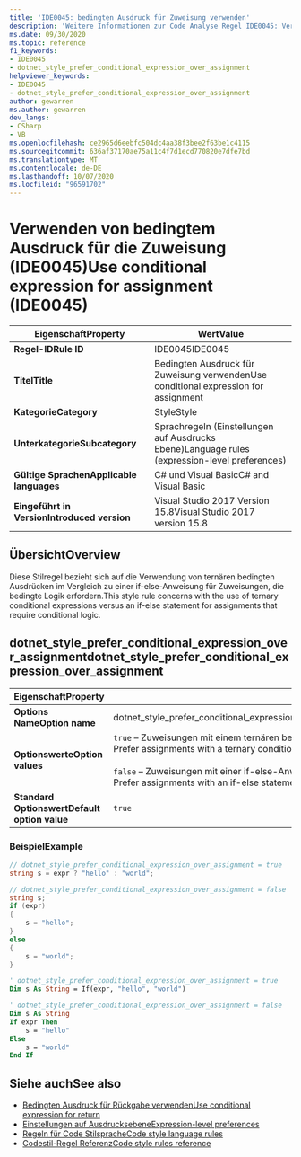 ```yaml
---
title: 'IDE0045: bedingten Ausdruck für Zuweisung verwenden'
description: 'Weitere Informationen zur Code Analyse Regel IDE0045: Verwenden eines bedingten Ausdrucks für die Zuweisung'
ms.date: 09/30/2020
ms.topic: reference
f1_keywords:
- IDE0045
- dotnet_style_prefer_conditional_expression_over_assignment
helpviewer_keywords:
- IDE0045
- dotnet_style_prefer_conditional_expression_over_assignment
author: gewarren
ms.author: gewarren
dev_langs:
- CSharp
- VB
ms.openlocfilehash: ce2965d6eebfc504dc4aa38f3bee2f63be1c4115
ms.sourcegitcommit: 636af37170ae75a11c4f7d1ecd770820e7dfe7bd
ms.translationtype: MT
ms.contentlocale: de-DE
ms.lasthandoff: 10/07/2020
ms.locfileid: "96591702"
---
```

# <a name="use-conditional-expression-for-assignment-ide0045"></a><span data-ttu-id="16287-103">Verwenden von bedingtem Ausdruck für die Zuweisung (IDE0045)</span><span class="sxs-lookup"><span data-stu-id="16287-103">Use conditional expression for assignment (IDE0045)</span></span>

|<span data-ttu-id="16287-104">Eigenschaft</span><span class="sxs-lookup"><span data-stu-id="16287-104">Property</span></span>|<span data-ttu-id="16287-105">Wert</span><span class="sxs-lookup"><span data-stu-id="16287-105">Value</span></span>|
|-|-|
| <span data-ttu-id="16287-106">**Regel-ID**</span><span class="sxs-lookup"><span data-stu-id="16287-106">**Rule ID**</span></span> | <span data-ttu-id="16287-107">IDE0045</span><span class="sxs-lookup"><span data-stu-id="16287-107">IDE0045</span></span> |
| <span data-ttu-id="16287-108">**Titel**</span><span class="sxs-lookup"><span data-stu-id="16287-108">**Title**</span></span> | <span data-ttu-id="16287-109">Bedingten Ausdruck für Zuweisung verwenden</span><span class="sxs-lookup"><span data-stu-id="16287-109">Use conditional expression for assignment</span></span> |
| <span data-ttu-id="16287-110">**Kategorie**</span><span class="sxs-lookup"><span data-stu-id="16287-110">**Category**</span></span> | <span data-ttu-id="16287-111">Style</span><span class="sxs-lookup"><span data-stu-id="16287-111">Style</span></span> |
| <span data-ttu-id="16287-112">**Unterkategorie**</span><span class="sxs-lookup"><span data-stu-id="16287-112">**Subcategory**</span></span> | <span data-ttu-id="16287-113">Sprachregeln (Einstellungen auf Ausdrucks Ebene)</span><span class="sxs-lookup"><span data-stu-id="16287-113">Language rules (expression-level preferences)</span></span> |
| <span data-ttu-id="16287-114">**Gültige Sprachen**</span><span class="sxs-lookup"><span data-stu-id="16287-114">**Applicable languages**</span></span> | <span data-ttu-id="16287-115">C# und Visual Basic</span><span class="sxs-lookup"><span data-stu-id="16287-115">C# and Visual Basic</span></span> |
| <span data-ttu-id="16287-116">**Eingeführt in Version**</span><span class="sxs-lookup"><span data-stu-id="16287-116">**Introduced version**</span></span> | <span data-ttu-id="16287-117">Visual Studio 2017 Version 15.8</span><span class="sxs-lookup"><span data-stu-id="16287-117">Visual Studio 2017 version 15.8</span></span> |

## <a name="overview"></a><span data-ttu-id="16287-118">Übersicht</span><span class="sxs-lookup"><span data-stu-id="16287-118">Overview</span></span>

<span data-ttu-id="16287-119">Diese Stilregel bezieht sich auf die Verwendung von ternären bedingten Ausdrücken im Vergleich zu einer if-else-Anweisung für Zuweisungen, die bedingte Logik erfordern.</span><span class="sxs-lookup"><span data-stu-id="16287-119">This style rule concerns with the use of ternary conditional expressions versus an if-else statement for assignments that require conditional logic.</span></span>

## <a name="dotnet_style_prefer_conditional_expression_over_assignment"></a><span data-ttu-id="16287-120">dotnet_style_prefer_conditional_expression_over_assignment</span><span class="sxs-lookup"><span data-stu-id="16287-120">dotnet_style_prefer_conditional_expression_over_assignment</span></span>

|<span data-ttu-id="16287-121">Eigenschaft</span><span class="sxs-lookup"><span data-stu-id="16287-121">Property</span></span>|<span data-ttu-id="16287-122">Wert</span><span class="sxs-lookup"><span data-stu-id="16287-122">Value</span></span>|
|-|-|
| <span data-ttu-id="16287-123">**Options Name**</span><span class="sxs-lookup"><span data-stu-id="16287-123">**Option name**</span></span> | <span data-ttu-id="16287-124">dotnet_style_prefer_conditional_expression_over_assignment</span><span class="sxs-lookup"><span data-stu-id="16287-124">dotnet_style_prefer_conditional_expression_over_assignment</span></span>
| <span data-ttu-id="16287-125">**Optionswerte**</span><span class="sxs-lookup"><span data-stu-id="16287-125">**Option values**</span></span> | <span data-ttu-id="16287-126">`true` – Zuweisungen mit einem ternären bedingten Operator gegenüber einer if-else-Anweisung bevorzugen.</span><span class="sxs-lookup"><span data-stu-id="16287-126">`true` - Prefer assignments with a ternary conditional over an if-else statement</span></span><br /><br /><span data-ttu-id="16287-127">`false` – Zuweisungen mit einer if-else-Anweisung gegenüber einem ternären bedingten Operator bevorzugen.</span><span class="sxs-lookup"><span data-stu-id="16287-127">`false` - Prefer assignments with an if-else statement over a ternary conditional</span></span> |
| <span data-ttu-id="16287-128">**Standard Optionswert**</span><span class="sxs-lookup"><span data-stu-id="16287-128">**Default option value**</span></span> | `true` |

### <a name="example"></a><span data-ttu-id="16287-129">Beispiel</span><span class="sxs-lookup"><span data-stu-id="16287-129">Example</span></span>

```csharp
// dotnet_style_prefer_conditional_expression_over_assignment = true
string s = expr ? "hello" : "world";

// dotnet_style_prefer_conditional_expression_over_assignment = false
string s;
if (expr)
{
    s = "hello";
}
else
{
    s = "world";
}
```

```vb
' dotnet_style_prefer_conditional_expression_over_assignment = true
Dim s As String = If(expr, "hello", "world")

' dotnet_style_prefer_conditional_expression_over_assignment = false
Dim s As String
If expr Then
    s = "hello"
Else
    s = "world"
End If
```

## <a name="see-also"></a><span data-ttu-id="16287-130">Siehe auch</span><span class="sxs-lookup"><span data-stu-id="16287-130">See also</span></span>

- [<span data-ttu-id="16287-131">Bedingten Ausdruck für Rückgabe verwenden</span><span class="sxs-lookup"><span data-stu-id="16287-131">Use conditional expression for return</span></span>](ide0046.md)
- [<span data-ttu-id="16287-132">Einstellungen auf Ausdrucksebene</span><span class="sxs-lookup"><span data-stu-id="16287-132">Expression-level preferences</span></span>](expression-level-preferences.md)
- [<span data-ttu-id="16287-133">Regeln für Code Stilsprache</span><span class="sxs-lookup"><span data-stu-id="16287-133">Code style language rules</span></span>](language-rules.md)
- [<span data-ttu-id="16287-134">Codestil-Regel Referenz</span><span class="sxs-lookup"><span data-stu-id="16287-134">Code style rules reference</span></span>](index.md)
